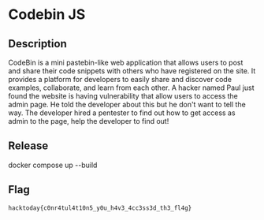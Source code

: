 # Codebin JS

## Description

CodeBin is a mini pastebin-like web application that allows users to post and share their code snippets with others who have registered on the site. It provides a platform for developers to easily share and discover code examples, collaborate, and learn from each other. A hacker named Paul just found the website is having vulnerability that allow users to access the admin page. He told the developer about this but he don't want to tell the way. The developer hired a pentester to find out how to get access as admin to the page, help the developer to find out!

## Release

docker compose up --build

## Flag

`hacktoday{c0nr4tul4t10n5_y0u_h4v3_4cc3ss3d_th3_fl4g}`
